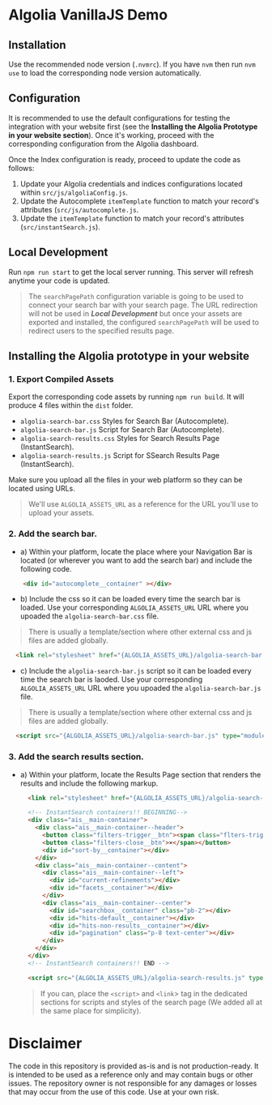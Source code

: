 # Algolia VanillaJS Demo
## Installation
Use the recommended node version (`.nvmrc`). If you have `nvm` then run `nvm use` to load the corresponding node version automatically.

## Configuration
It is recommended to use the default configurations for testing the integration with your website first (see the **Installing the Algolia Prototype in your website section**). Once it's working, proceed with the corresponding configuration from the Algolia dashboard.

Once the Index configuration is ready, proceed to update the code as follows:
1. Update your Algolia credentials and indices configurations located within `src/js/algoliaConfig.js`.
2. Update the Autocomplete `itemTemplate` function to match your record's attributes (`src/js/autocomplete.js`.
3. Update the `itemTemplate` function to match your record's attributes (`src/instantSearch.js`).
## Local Development
Run `npm run start` to get the local server running. This server will refresh anytime your code is updated.

> The `searchPagePath` configuration variable is going to be used to connect your search bar with your search page. The URL redirection will not be used in ***Local Development*** but once your assets are exported and installed, the configured `searchPagePath` will be used to redirect users to the specified results page.

## Installing the Algolia prototype in your website
### 1. Export Compiled Assets
Export the corresponding code assets by running `npm run build`. It will produce 4 files within the `dist` folder.
- `algolia-search-bar.css` Styles for Search Bar (Autocomplete).
- `algolia-search-bar.js` Script for Search Bar (Autocomplete).
- `algolia-search-results.css` Styles for Search Results Page (InstantSearch).
- `algolia-search-results.js` Script for SSearch Results Page (InstantSearch).

Make sure you upload all the files in your web platform so they can be located using URLs.
> We'll use `ALGOLIA_ASSETS_URL` as a reference for the URL you'll use to upload your assets.

### 2. Add the search bar.
  - a) Within your platform, locate the place where your Navigation Bar is located (or wherever you want to add the search bar) and include the following code.
  ```html
      <div id="autocomplete__container" ></div>
  ```
  - b) Include the css so it can be loaded every time the search bar is loaded. Use your corresponding `ALGOLIA_ASSETS_URL` URL where you upoaded the `algolia-search-bar.css` file.
   > There is usually a template/section where other external css and js files are added globally.
  ```html
    <link rel="stylesheet" href="{ALGOLIA_ASSETS_URL}/algolia-search-bar.css">
  ```
  - c) Include the `algolia-search-bar.js` script so it can be loaded every time the search bar is laoded. Use your corresponding `ALGOLIA_ASSETS_URL` URL where you upoaded the `algolia-search-bar.js` file.
  > There is usually a template/section where other external css and js files are added globally.
```html
  <script src="{ALGOLIA_ASSETS_URL}/algolia-search-bar.js" type="module"></script>
```
### 3. Add the search results section.
- a) Within your platform, locate the Results Page section that renders the results and include the following markup.
  ```html
    <link rel="stylesheet" href="{ALGOLIA_ASSETS_URL}/algolia-search-results.css">

    <!-- InstantSearch containers!! BEGINNING-->
    <div class="ais__main-container">
      <div class="ais__main-container--header">
        <button class="filters-trigger__btn"><span class="flters-trigger__count"></span></button>
        <button class="filters-close__btn">×</span></button>
        <div id="sort-by__container"></div>
      </div>
      <div class="ais__main-container--content">
        <div class="ais__main-container--left">
          <div id="current-refinements"></div>
          <div id="facets__container"></div>
        </div>
        <div class="ais__main-container--center">
          <div id="searchbox__container" class="pb-2"></div>
          <div id="hits-default__container"></div>
          <div id="hits-non-results__container"></div>
          <div id="pagination" class="p-8 text-center"></div>
        </div>
      </div>
    </div>
    <!-- InstantSearch containers!! END -->

    <script src="{ALGOLIA_ASSETS_URL}/algolia-search-results.js" type="module"></script>
  ```
  > If you can, place the `<script>` and `<link`> tag in the dedicated sections for scripts and styles of the search page (We added all at the same place for simplicity).

# Disclaimer
The code in this repository is provided as-is and is not production-ready. It is intended to be used as a reference only and may contain bugs or other issues. The repository owner is not responsible for any damages or losses that may occur from the use of this code. Use at your own risk.
